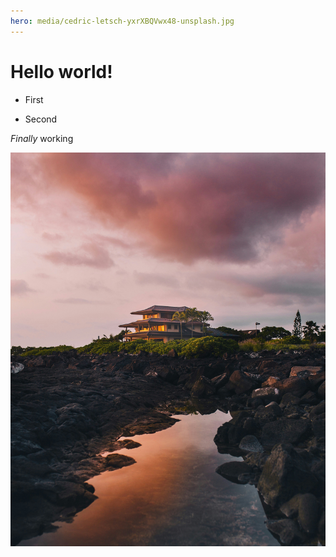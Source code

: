 ```yaml
---
hero: media/cedric-letsch-yxrXBQVwx48-unsplash.jpg
---
```

# Hello world!

*   First
    
*   Second
    

_Finally_ working

![](media/ian-stauffer-r5kvBZIFP0A-unsplash.jpg)
